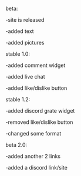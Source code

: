 beta:

-site is released

-added text

-added pictures

stable 1.0:

-added comment widget

-added live chat

-added like/dislike button

stable 1.2:

-added discord grate widget

-removed like/dislike button

-changed some format

beta 2.0:

-added another 2 links

-added a discord link/site
